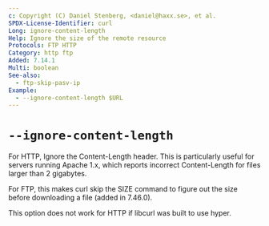 ```yaml
---
c: Copyright (C) Daniel Stenberg, <daniel@haxx.se>, et al.
SPDX-License-Identifier: curl
Long: ignore-content-length
Help: Ignore the size of the remote resource
Protocols: FTP HTTP
Category: http ftp
Added: 7.14.1
Multi: boolean
See-also:
  - ftp-skip-pasv-ip
Example:
  - --ignore-content-length $URL
---
```


# `--ignore-content-length`

For HTTP, Ignore the Content-Length header. This is particularly useful for
servers running Apache 1.x, which reports incorrect Content-Length for
files larger than 2 gigabytes.

For FTP, this makes curl skip the SIZE command to figure out the size before
downloading a file (added in 7.46.0).

This option does not work for HTTP if libcurl was built to use hyper.
